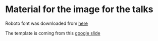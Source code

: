 # Material for the image for the talks

Roboto font was downloaded from [here](https://fonts.google.com/download?family=Roboto)

The template is coming from this [google slide](https://docs.google.com/presentation/d/1XqKbuzLYxmGJdfNZNnUyaDnMWBYFE9E9D-V5Ze1Zo4o/edit?usp=sharing)
